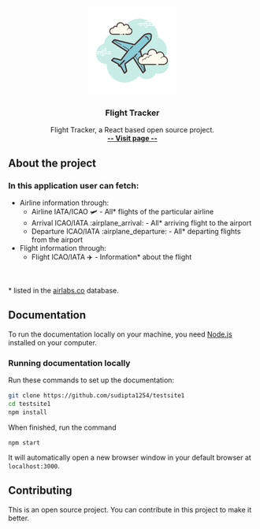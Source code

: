 <p align="center">
  <a href="https://test-z.vercel.app/">
    <img src="./src/assets/icon1.png" width="180">
  </a>
</p>

<h3 align="center">Flight Tracker</h3>

<p align="center">
  Flight Tracker, a React based open source project.
  <br>
  <a href="http://test-z.vercel.app/"><strong>-- Visit page --</strong></a>
</p>

## About the project
### In this application user can fetch:
* Airline information through:
  * Airline IATA/ICAO :small_airplane: - All* flights of the particular airline
  * Arrival ICAO/IATA :airplane_arrival: - All* arriving flight to the airport
  * Departure ICAO/IATA :airplane_departure: - All* departing flights from the airport
* Flight information through:
  * Flight ICAO/IATA :airplane: - Information* about the flight
<br>

\* listed in the <a href="https://airlabs.co">airlabs.co</a> database.

## Documentation
To run the documentation locally on your machine, you need [Node.js](https://nodejs.org/en/) installed on your computer.

### Running documentation locally
Run these commands to set up the documentation:

```bash
git clone https://github.com/sudipta1254/testsite1
cd testsite1
npm install
```

When finished, run the command

```
npm start
```

It will automatically open a new browser window in your default browser at `localhost:3000`.

## Contributing
This is an open source project. You can contribute in this project to make it better.